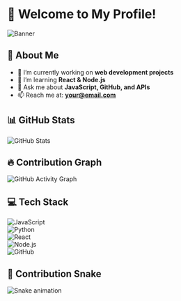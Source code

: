 # 🚀 Welcome to My Profile!  
![Banner](https://github.com/MernDevShovon/MernDevShovon/raw/main/banner.png)  

## 👋 About Me  
- 🔭 I’m currently working on **web development projects**  
- 🌱 I’m learning **React & Node.js**  
- 💬 Ask me about **JavaScript, GitHub, and APIs**  
- 📫 Reach me at: **your@email.com**  

## 📊 GitHub Stats  
![GitHub Stats](https://github-readme-stats.vercel.app/api?username=MernDevShovon&show_icons=true&theme=radical)  

## 🔥 Contribution Graph  
![GitHub Activity Graph](https://github-readme-activity-graph.vercel.app/graph?username=MernDevShovon&theme=react-dark)  

## 💻 Tech Stack  
![JavaScript](https://img.shields.io/badge/-JavaScript-F7DF1E?style=flat&logo=javascript&logoColor=black)  
![Python](https://img.shields.io/badge/-Python-3776AB?style=flat&logo=python&logoColor=white)  
![React](https://img.shields.io/badge/-React-61DAFB?style=flat&logo=react&logoColor=white)  
![Node.js](https://img.shields.io/badge/-Node.js-339933?style=flat&logo=node.js&logoColor=white)  
![GitHub](https://img.shields.io/badge/-GitHub-181717?style=flat&logo=github&logoColor=white)  

## 🐍 Contribution Snake  
![Snake animation](https://github.com/yourusername/yourusername/blob/output/github-contribution-grid-snake.svg)  


